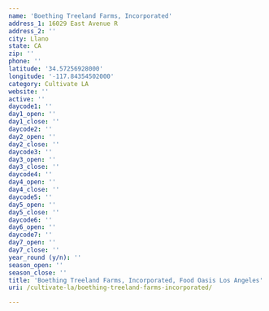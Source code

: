 ```yaml
---
name: 'Boething Treeland Farms, Incorporated'
address_1: 16029 East Avenue R
address_2: ''
city: Llano
state: CA
zip: ''
phone: ''
latitude: '34.57256928000'
longitude: '-117.84354502000'
category: Cultivate LA
website: ''
active: ''
daycode1: ''
day1_open: ''
day1_close: ''
daycode2: ''
day2_open: ''
day2_close: ''
daycode3: ''
day3_open: ''
day3_close: ''
daycode4: ''
day4_open: ''
day4_close: ''
daycode5: ''
day5_open: ''
day5_close: ''
daycode6: ''
day6_open: ''
daycode7: ''
day7_open: ''
day7_close: ''
year_round (y/n): ''
season_open: ''
season_close: ''
title: 'Boething Treeland Farms, Incorporated, Food Oasis Los Angeles'
uri: /cultivate-la/boething-treeland-farms-incorporated/

---
```

